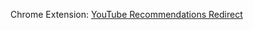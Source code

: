 Chrome Extension: [YouTube Recommendations Redirect](https://github.com/repodevcode/Chrome-Extension-Youtube-Recommendations-Redirect)
